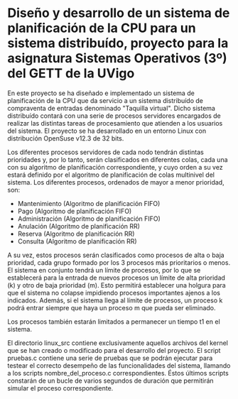 # Diseño y desarrollo de un sistema de planificación de la CPU para un sistema distribuído, proyecto para la asignatura Sistemas Operativos (3º) del GETT de la UVigo

En este proyecto se ha diseñado e implementado un sistema de planificación de la CPU que da servicio a un sistema distribuído de compraventa de entradas denominado "Taquilla virtual". Dicho sistema distribuído contará con una serie de procesos servidores encargados de realizar las distintas tareas de procesamiento que atienden a los usuarios del sistema. El proyecto se ha desarrollado en un entorno Linux con distribución OpenSuse v12.3 de 32 bits.

Los diferentes procesos servidores de cada nodo tendrán distintas prioridades y, por lo tanto, serán clasificados en diferentes colas, cada una con su algoritmo de planificación correspondiente, y cuyo orden a su vez estará definido por el algoritmo de planificación de colas multinivel del sistema. Los diferentes procesos, ordenados de mayor a menor prioridad, son:

- Mantenimiento (Algoritmo de planificación FIFO)
- Pago (Algoritmo de planificación FIFO)
- Administración (Algoritmo de planificación FIFO)
- Anulación (Algoritmo de planificación RR)
- Reserva (Algoritmo de planificación RR)
- Consulta (Algoritmo de planificación RR)

A su vez, estos procesos serán clasificados como procesos de alta o baja prioridad, cada grupo formado por los 3 procesos más prioritarios o menos. El sistema en conjunto tendrá un límite de procesos, por lo que se establecerá para la entrada de nuevos procesos un límite de alta prioridad (k) y otro de baja prioridad (m). Esto permitirá establecer una holgura para que el sistema no colapse impidiendo procesos importantes ajenos a los indicados. Además, si el sistema llega al límite de procesos, un proceso k podrá entrar siempre que haya un proceso m que pueda ser eliminado.

Los procesos también estarán limitados a permanecer un tiempo t1 en el sistema.

El directorio linux_src contiene exclusivamente aquellos archivos del kernel que se han creado o modificado para el desarrollo del proyecto. El script pruebas.c contiene una serie de pruebas que se podrán ejecutar para testear el correcto desempeño de las funcionalidades del sistema, llamando a los scripts nombre_del_proceso.c correspondientes. Éstos últimos scripts constarán de un bucle de varios segundos de duración que permitirán simular el proceso correspondiente.
